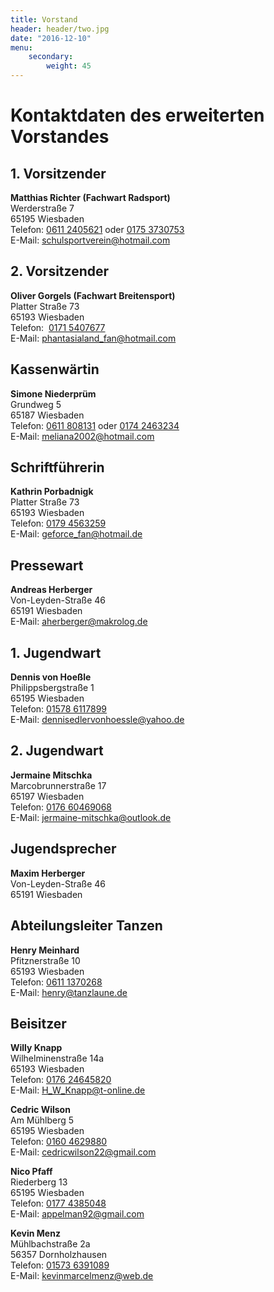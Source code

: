 ```yaml
---
title: Vorstand
header: header/two.jpg
date: "2016-12-10"
menu: 
    secondary:
        weight: 45
---
```


# Kontaktdaten des erweiterten Vorstandes

## 1. Vorsitzender

**Matthias Richter (Fachwart Radsport)**  
Werderstraße 7  
65195 Wiesbaden  
Telefon: [0611 2405621](tel:+496112405621) oder [0175 3730753](tel:+491753730753)  
E-Mail: [schulsportverein@hotmail.com](mailto:schulsportverein@hotmail.com)

## 2. Vorsitzender

**Oliver Gorgels (Fachwart Breitensport)**  
Platter Straße 73  
65193 Wiesbaden  
Telefon:  [0171 5407677](tel:+491715407677)  
E-Mail: [phantasialand_fan@hotmail.com](mailto:phantasialand_fan@hotmail.com)

## Kassenwärtin

**Simone Niederprüm**  
Grundweg 5  
65187 Wiesbaden  
Telefon: [0611 808131](tel:+49611808131) oder [0174 2463234](tel:+491742463234)  
E-Mail: [meliana2002@hotmail.com](mailto:meliana2002@hotmail.com)

## Schriftführerin

**Kathrin Porbadnigk**  
Platter Straße 73  
65193 Wiesbaden  
Telefon: [0179 4563259](tel:+491794563259)   
E-Mail: [geforce_fan@hotmail.de](mailto:geforce_fan@hotmail.de)

## Pressewart

**Andreas Herberger**  
Von-Leyden-Straße 46  
65191 Wiesbaden  
E-Mail: [aherberger@makrolog.de](mailto:aherberger@makrolog.de)

## 1. Jugendwart

**Dennis von Hoeßle**  
Philippsbergstraße 1  
65195 Wiesbaden  
Telefon: [01578 6117899](tel:+4915786117899)  
E-Mail: [dennisedlervonhoessle@yahoo.de](mailto:dennisedlervonhoessle@yahoo.de)


## 2. Jugendwart

**Jermaine Mitschka**  
Marcobrunnerstraße 17  
65197 Wiesbaden  
Telefon: [0176 60469068](tel:+4917660469068)  
E-Mail: [jermaine-mitschka@outlook.de](mailto:jermaine-mitschka@outlook.de)

## Jugendsprecher

**Maxim Herberger**  
Von-Leyden-Straße 46  
65191 Wiesbaden  

## Abteilungsleiter Tanzen

**Henry Meinhard**  
Pfitznerstraße 10  
65193 Wiesbaden  
Telefon: [0611 1370268](tel:+496111370268)  
E-Mail: [henry@tanzlaune.de](mailto:henry@tanzlaune.de)

## Beisitzer

**Willy Knapp**  
Wilhelminenstraße 14a  
65193 Wiesbaden    
Telefon: [0176 24645820](tel:+4917624645820)  
E-Mail: [H_W_Knapp@t-online.de](mailto:H_W_Knapp@t-online.de)

**Cedric Wilson**  
Am Mühlberg 5  
65195 Wiesbaden  
Telefon: [0160 4629880](tel:+491604629880)  
E-Mail: [cedricwilson22@gmail.com](mailto:cedricwilson22@gmail.com)

**Nico Pfaff**  
Riederberg 13  
65195 Wiesbaden  
Telefon: [0177 4385048](tel:+491774385048)  
E-Mail: [appelman92@gmail.com](mailto:appelman92@gmail.com)

**Kevin Menz**  
Mühlbachstraße 2a  
56357 Dornholzhausen  
Telefon: [01573 6391089](tel:+4915736391089)  
E-Mail: [kevinmarcelmenz@web.de](mailto:kevinmarcelmenz@web.de)
